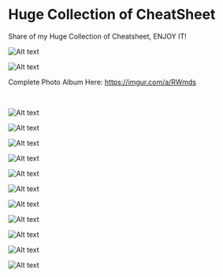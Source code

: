 # Huge Collection of CheatSheet


Share of my Huge Collection of Cheatsheet, ENJOY IT!



![Alt text](https://i.imgur.com/9uzIont.gif "Huge CheatSheet Collection JonnyBanana")


![Alt text](https://i.imgur.com/Vmtk5Fl.gif "Huge CheatSheet Collection JonnyBanana")



Complete Photo Album Here: https://imgur.com/a/RWmds

</br>

![Alt text](https://i.imgur.com/OoY1sKh.png "Huge CheatSheet Collection JonnyBanana")

![Alt text](https://i.imgur.com/lidFJdK.jpg "Huge CheatSheet Collection JonnyBanana")

![Alt text](https://i.imgur.com/W9jMtrN.jpg "Huge CheatSheet Collection JonnyBanana")


![Alt text](https://i.imgur.com/l2zImXf.png "Huge CheatSheet Collection JonnyBanana")

![Alt text](https://i.imgur.com/MhLTOYw.png "Huge CheatSheet Collection JonnyBanana")


![Alt text](https://i.imgur.com/WOSO6Oz.jpg "Huge CheatSheet Collection JonnyBanana")

![Alt text](https://i.imgur.com/r8VONBn.png "Huge CheatSheet Collection JonnyBanana")


![Alt text](https://i.imgur.com/n3j3GQE.jpg "Huge CheatSheet Collection JonnyBanana")

![Alt text](https://i.imgur.com/xIrz9np.png "Huge CheatSheet Collection JonnyBanana")


![Alt text](https://i.imgur.com/ZKD8i6a.png "Huge CheatSheet Collection JonnyBanana")

![Alt text](https://i.imgur.com/RX1vBsY.png "Huge CheatSheet Collection JonnyBanana")
